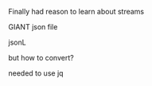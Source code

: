 Finally had reason to learn about streams

GIANT json file

jsonL

but how to convert?

needed to use jq